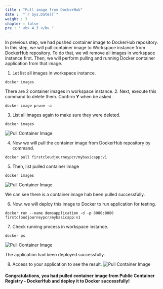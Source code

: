 ```yaml
---
title : "Pull image from DockerHub"
date :  "`r Sys.Date()`" 
weight : 3 
chapter : false
pre : " <b> 4.3 </b> "
---
```

In previous step, we had pushed container image to DockerHub repository. In this step, we will pull container image to Workspace instance from DockerHub repository. To do that, we wil remove all images in workspace instance first. Then, we will perform pulling and running Docker container application from that image.
1. Let list all images in workspace instance. 
```
docker images
```
There are 2 container images in workspace instance.
2. Next, execute this command to delete them. Confirm **Y** when be asked.
```
docker image prune -a
```
3. List all images again to make sure they were deleted.
```
docker images
```
![Pull Container Image](../../images/4.dockerhub/4.3.pullimage/4.3.1.pullimage.png?pc=90pt)

4. Now we will pull the container image from DockerHub repository by command.
```
docker pull firstcloudjourneypcr/mybasicapp:v1
```

5. Then, list pulled container image
```
docker images
```
![Pull Container Image](../../images/4.dockerhub/4.3.pullimage/4.3.2.pullimage.png?pc=90pt)

We can see there is a container image hab been pulled successfully.

6. Now, we will deploy this image to Docker to run application for testing.
```
docker run --name demoapplication -d -p 8080:8080 firstcloudjourneypcr/mybasicapp:v1
```
7. Check running process in workspace instance.
```
docker ps
```
![Pull Container Image](../../images/4.dockerhub/4.3.pullimage/4.3.3.pullimage.png?pc=90pt)

The application had been deployed successfully.

8. Access to your application to see the result.
![Pull Container Image](../../images/4.dockerhub/4.3.pullimage/4.3.4.pullimage.png?pc=90pt)

#### Congratulations, you had pulled container image from Public Container Registry - DockerHub and deploy it to Docker successfully!